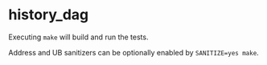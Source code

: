 # history_dag

Executing `make` will build and run the tests.

Address and UB sanitizers can be optionally enabled by `SANITIZE=yes make`. 
